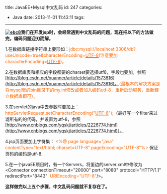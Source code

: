 title: JavaEE+Mysql中文乱码
id: 247
categories:
  - Java
date: 2013-11-01 11:43:11
tags:
---

<span style="font-size: 14px;">**[![](http://longlongblog-wordpress.stor.sinaapp.com/uploads/2013/11/ebc8-300x225.jpg "ebc8")](http://longlongblog-wordpress.stor.sinaapp.com/uploads/2013/11/ebc8.jpg)<span style="font-size: 14px;">我们在开发jsp时，会经常遇到中文乱码的问题，现在把以下的方法做完，编码问题迎刃而解。</span>**</span>

1.在数据库链接字符串上要形如：<span style="color: #ff6600;">jdbc:mysql://localhost:3306/db?useUnicode=true&amp;characterEncoding=[<span style="color: #ff6600;">UTF-8</span>](http://zhidao.baidu.com/search?word=UTF-8&amp;fr=qb_search_exp&amp;ie=utf8)(注意要加characterEncoding=[<span style="color: #ff6600;">UTF-8</span>](http://zhidao.baidu.com/search?word=UTF-8&amp;fr=qb_search_exp&amp;ie=utf8))。</span>

2.在数据库表和相应的字段都要的charset要选择utf8，字段也要加，参照[http://blog.csdn.net/xuanner/article/details/1573616](http://blog.csdn.net/xuanner/article/details/1573616)。<span style="color: #ff6600;">（最根本的解决方案是将mysql里的bin目录下的my.ini修改或者加入编码utf-8，重新启动服务，重新建立数据库即可）。</span>

3.在servlet的java中去参数时要加上<span style="color: #ff6600;">：httpServletRequest.setCharacterEncoding("[<span style="color: #ff6600;">UTF-8</span>](http://zhidao.baidu.com/search?word=UTF-8&amp;fr=qb_search_exp&amp;ie=utf8)");</span>（最好写一个filter来过滤所有的的代码，并设置为utf-8，参照[http://www.cnblogs.com/yqskj/articles/2226774.html](http://www.cnblogs.com/yqskj/articles/2226774.html)）。

4.jsp页面要<span style="color: #000000;">加</span>上<span style="color: #000000;">字符集</span>：<span style="color: #ff6600;"> &lt;%@ page language="java" contentType="text/html; charset=UTF-8" pageEncoding="UTF-8"%&gt;</span> 保证页码的编码是utf-8.

5.在一个javaEE项目时，有一个Servers，将里边的server.xml中修改为&lt;Connector connectionTimeout="20000" port="8080" protocol="HTTP/1.1" redirectPort="8443" <span style="color: #ff6600;"> URIEncoding="UTF-8"</span>/&gt;。

**这样做完以上五个步骤，中文乱码问题就不复存在了。**
